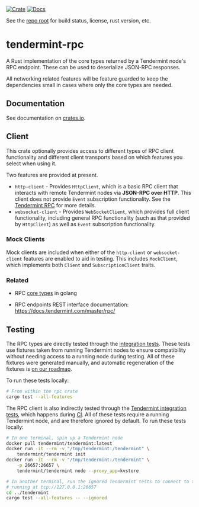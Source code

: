 [![Crate][crate-image]][crate-link]
[![Docs][docs-image]][docs-link]

See the [repo root] for build status, license, rust version, etc.

# tendermint-rpc

A Rust implementation of the core types returned by a Tendermint node's RPC 
endpoint. These can be used to deserialize JSON-RPC responses.

All networking related features will be feature guarded to keep the
dependencies small in cases where only the core types are needed.

## Documentation

See documentation on [crates.io][docs-link].

## Client

This crate optionally provides access to different types of RPC client
functionality and different client transports based on which features you
select when using it.

Two features are provided at present.

* `http-client` - Provides `HttpClient`, which is a basic RPC client that
  interacts with remote Tendermint nodes via **JSON-RPC over HTTP**. This
  client does not provide `Event` subscription functionality. See the
  [Tendermint RPC] for more details.
* `websocket-client` - Provides `WebSocketClient`, which provides full
  client functionality, including general RPC functionality (such as that
  provided by `HttpClient`) as well as `Event` subscription
  functionality.

### Mock Clients

Mock clients are included when either of the `http-client` or
`websocket-client` features are enabled to aid in testing. This includes
`MockClient`, which implements both `Client` and `SubscriptionClient`
traits.

### Related

- RPC [core types] in golang
  
- RPC endpoints REST interface documentation:
https://docs.tendermint.com/master/rpc/ 

## Testing

The RPC types are directly tested through the [integration
tests](./tests/integration.rs). These tests use fixtures taken from running
Tendermint nodes to ensure compatibility without needing access to a running
node during testing. All of these fixtures were generated manually, and
automatic regeneration of the fixtures is [on our roadmap][autogen-fixtures].

To run these tests locally:

```bash
# From within the rpc crate
cargo test --all-features
```

The RPC client is also indirectly tested through the [Tendermint integration
tests](../tendermint/tests/integration.rs), which happens during
[CI](../.github/workflows/test.yml). All of these tests require a running
Tendermint node, and are therefore ignored by default. To run these tests
locally:

```bash
# In one terminal, spin up a Tendermint node
docker pull tendermint/tendermint:latest
docker run -it --rm -v "/tmp/tendermint:/tendermint" \
    tendermint/tendermint init
docker run -it --rm -v "/tmp/tendermint:/tendermint" \
    -p 26657:26657 \
    tendermint/tendermint node --proxy_app=kvstore

# In another terminal, run the ignored Tendermint tests to connect to the node
# running at tcp://127.0.0.1:26657
cd ../tendermint
cargo test --all-features -- --ignored
```

[//]: # (badges)

[crate-image]: https://img.shields.io/crates/v/tendermint-rpc.svg
[crate-link]: https://crates.io/crates/tendermint-rpc
[docs-image]: https://docs.rs/tendermint-rpc/badge.svg
[docs-link]: https://docs.rs/tendermint-rpc/

[//]: # (general links)

[repo root]: https://github.com/informalsystems/tendermint-rs
[tendermint]: https://github.com/tendermint/tendermint
[core types]: https://github.com/tendermint/tendermint/blob/8b4a30fada85fccd8f0cb15009344f1cbd8de616/rpc/core/types/responses.go#L1
[tendermint.rs]: https://crates.io/crates/tendermint
[Tendermint RPC]: https://docs.tendermint.com/master/rpc/
[`/subscribe` endpoint]: https://docs.tendermint.com/master/rpc/#/Websocket/subscribe
[autogen-fixtures]: https://github.com/informalsystems/tendermint-rs/issues/612
